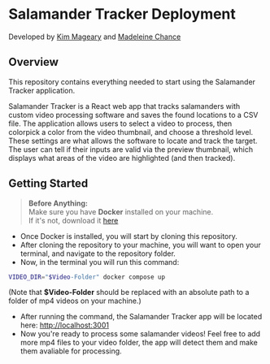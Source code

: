 # Salamander Tracker Deployment
Developed by [Kim Mageary](https://github.com/kimageary) and [Madeleine Chance](https://github.com/mechance782)
## Overview
This repository contains everything needed to start using the Salamander Tracker application.

Salamander Tracker is a React web app that tracks salamanders with custom video processing software and saves the found locations to a CSV file. The application allows users to select a video to process, then colorpick a color from the video thumbnail, and choose a threshold level. These settings are what allows the software to locate and track the target. The user can tell if their inputs are valid via the preview thumbnail, which displays what areas of the video are highlighted (and then tracked).

## Getting Started
> **Before Anything:** <br>
> Make sure you have **Docker** installed on your machine. <br>
> If it's not, download it [here](https://www.docker.com/get-started/)

- Once Docker is installed, you will start by cloning this repository.
- After cloning the repository to your machine, you will want to open your terminal, and navigate to the repository folder.
- Now, in the terminal you will run this command:
```bash
VIDEO_DIR="$Video-Folder" docker compose up
```
(Note that **$Video-Folder** should be replaced with an absolute path to a folder of mp4 videos on your machine.)

- After running the command, the Salamander Tracker app will be located here: [http://localhost:3001](http://localhost:3001)
- Now you're ready to process some salamander videos! Feel free to add more mp4 files to your video folder, the app will detect them and make them avaliable for processing.
   
